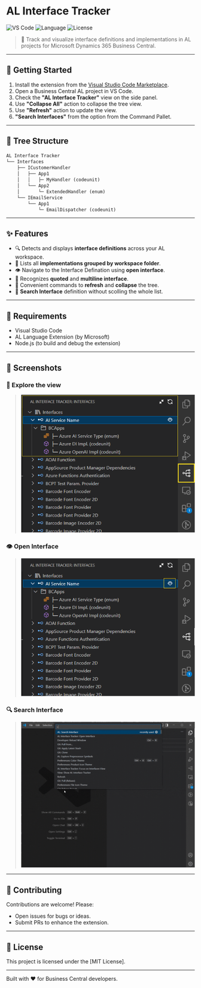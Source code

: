 
# AL Interface Tracker

![VS Code](https://img.shields.io/badge/VISUAL%20STUDIO%20CODE-AL%20Extension-blue?logo=visualstudiocode&logoColor=white)
![Language](https://img.shields.io/badge/language-AL-blue.svg)
![License](https://img.shields.io/badge/license-MIT-green)

> 🧠 Track and visualize interface definitions and implementations in AL projects for Microsoft Dynamics 365 Business Central.

---

## 🚀 Getting Started

1. Install the extension from the [Visual Studio Code Marketplace](https://marketplace.visualstudio.com/).
2. Open a Business Central AL project in VS Code.
3. Check the **"AL Interface Tracker"** view on the side panel.
4. Use **"Collapse All"** action to collapse the tree view.
5. Use **"Refresh"** action to update the view.
6. **"Search Interfaces"** from the option from the Command Pallet.

---

## 📂 Tree Structure

```
AL Interface Tracker
└── Interfaces
    ├── ICustomerHandler
    │   ├── App1
    │   │   ├─ MyHandler (codeunit)
    │   └── App2
    │       └─ ExtendedHandler (enum)
    └── IEmailService
        └── App1
            └─ EmailDispatcher (codeunit)
```
---

## ✨ Features

- 🔍 Detects and displays **interface definitions** across your AL workspace.
- 🧭 Lists all **implementations grouped by workspace folder**.
- 👁️ Navigate to the Interface Defination using **open interface**.
- 🧩 Recognizes **quoted** and **multiline interface**.
- 🧰 Convenient commands to **refresh** and **collapse** the tree.
- 📖 **Search Interface** definition without scolling the whole list.


---

## 📎 Requirements

- Visual Studio Code
- AL Language Extension (by Microsoft)
- Node.js (to build and debug the extension)

---

## 📸 Screenshots
### 🧭 Explore the view
> ![Explore Interface](./media/ALInterfacetracker_ss1.png)

### 👁️ Open Interface
> ![Open Interface](./media/ALInterfacetracker_ss2.png)

### 🔍 Search Interface
> ![Search Interface](https://raw.githubusercontent.com/howdyravi/AL-Interface-Tracker/master/media/search_interface.gif)

---

## 🤝 Contributing

Contributions are welcome! Please:

- Open issues for bugs or ideas.
- Submit PRs to enhance the extension.

---

## 📃 License

This project is licensed under the [MIT License].

---

Built with ❤️ for Business Central developers.
